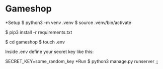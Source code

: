 
# Gameshop

*Setup
$ python3 -m venv .venv
$ source .venv/bin/activate

$ pip3 install -r requirements.txt

$ cd gameshop
$ touch .env

Inside .env define your secret key like this:

SECRET_KEY=some_random_key
*Run
$ python3 manage.py runserver
;;